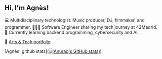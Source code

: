 ## Hi, I'm Agnès!

💻 Multidisciplinary technologist: Music producer, DJ, filmmaker, and programmer.
👩🏻‍💻 Software Engineer sharing my tech journey at 42Madrid.
💭 Currently learning backend programming, cybersecurity and AI.

🌟 [Arts & Tech portfolio](agneshayden.carrd.co)

[Agnès' github stats]([![Anurag's GitHub stats](https://github-readme-stats.vercel.app/api?username=agn3shayd3n&count_private=true&show_icons=true&theme=radical&hide_rank=false))](https://github.com/anuraghazra/github-readme-stats))

